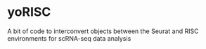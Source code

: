 # yoRISC
A bit of code to interconvert objects between the Seurat and RISC environments for scRNA-seq data analysis
